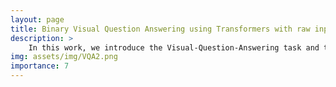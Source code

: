 ```yaml
---
layout: page
title: Binary Visual Question Answering using Transformers with raw inputs
description: >
    In this work, we introduce the Visual-Question-Answering task and the balanced binary visual-question-answering dataset. We propose two models, one that is used as a baseline model which is a latent Joint-Embedding model that utilizes Transformer networks to embed the visual and textual parts of the question. We then propose our main model which is an attention model that also utilizes transformer networks as the backbone and is able to achieve relatively good results and beats our baseline latent Joint-Embedding model with the added benefit of being able to see the attention mask to visualize where the model is looking with respect to the question. Finally, we provide visualizations of our model applied to the test set which shows which parts of the image the model is looking at to answer the question.
img: assets/img/VQA2.png
importance: 7
---
```


